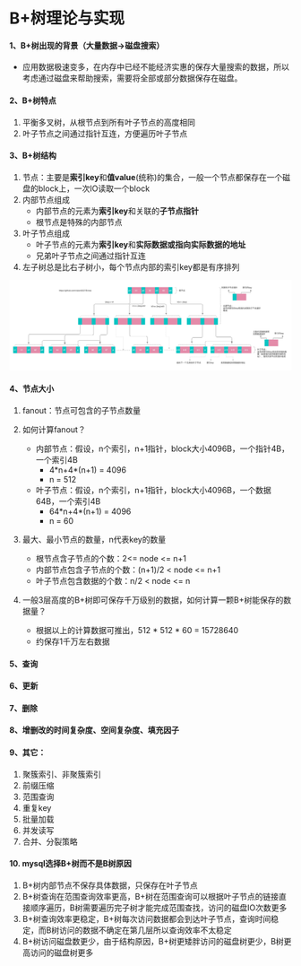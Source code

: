 # B+树理论与实现
#### 1、B+树出现的背景（大量数据->磁盘搜索）
* 应用数据极速变多，在内存中已经不能经济实惠的保存大量搜索的数据，所以考虑通过磁盘来帮助搜索，需要将全部或部分数据保存在磁盘。

#### 2、B+树特点

1. 平衡多叉树，从根节点到所有叶子节点的高度相同
1. 叶子节点之间通过指针互连，方便遍历叶子节点
#### 3、B+树结构
1. 节点：主要是**索引key**和**值value**(统称)的集合，一般一个节点都保存在一个磁盘的block上，一次IO读取一个block
1. 内部节点组成
    * 内部节点的元素为**索引key**和关联的**子节点指针**
    * 根节点是特殊的内部节点
1. 叶子节点组成
    * 叶子节点的元素为**索引key**和**实际数据或指向实际数据的地址**
    * 兄弟叶子节点之间通过指针互连
1. 左子树总是比右子树小，每个节点内部的索引key都是有序排列


![B+树数据结构图示](./btree.png)

#### 4、节点大小
1. fanout：节点可包含的子节点数量
1. 如何计算fanout？
    * 内部节点：假设，n个索引，n+1指针，block大小4096B，一个指针4B，一个索引4B
        * 4\*n+4\*(n+1) = 4096
        * n = 512
    * 叶子节点：假设，n个索引，n+1指针，block大小4096B，一个数据64B，一个索引4B
        * 64\*n+4\*(n+1) = 4096
        * n = 60
1. 最大、最小节点的数量，n代表key的数量
    * 根节点含子节点的个数：2<= node <= n+1
    * 内部节点包含子节点的个数：(n+1)/2 < node <= n+1
    * 叶子节点包含数据的个数：n/2 < node <= n

1. 一般3层高度的B+树即可保存千万级别的数据，如何计算一颗B+树能保存的数据量？
    * 根据以上的计算数据可推出，512 * 512 * 60 = 15728640
    * 约保存1千万左右数据

#### 5、查询
#### 6、更新
#### 7、删除
#### 8、增删改的时间复杂度、空间复杂度、填充因子
#### 9、其它：
1. 聚簇索引、非聚簇索引
1. 前缀压缩
1. 范围查询
1. 重复key
1. 批量加载
1. 并发读写
1. 合并、分裂策略

#### 10. mysql选择B+树而不是B树原因
1. B+树内部节点不保存具体数据，只保存在叶子节点
1. B+树查询在范围查询效率更高，B+树在范围查询可以根据叶子节点的链接直接顺序遍历，B树需要遍历完子树才能完成范围查找，访问的磁盘IO次数更多
1. B+树查询效率更稳定，B+树每次访问数据都会到达叶子节点，查询时间稳定，而B树访问的数据不确定在第几层所以查询效率不太稳定
1. B+树访问磁盘数更少，由于结构原因，B+树更矮胖访问的磁盘树更少，B树更高访问的磁盘树更多